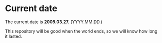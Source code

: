 # Current date

The current date is **2005.03.27.** (YYYY.MM.DD.)

This repository will be good when the world ends, so we will know how long it lasted.
